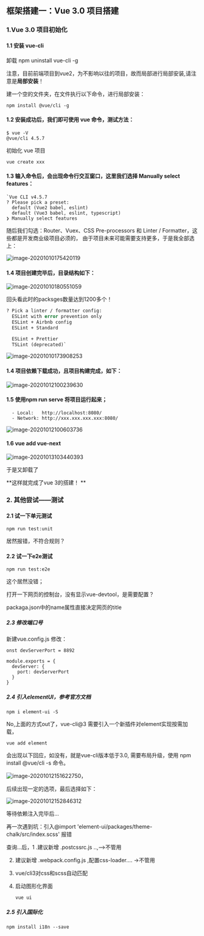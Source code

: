 ## 框架搭建一：Vue 3.0 项目搭建

### 1.**Vue 3.0 项目初始化**

#### 1.1 安装 vue-cli

 卸载 npm uninstall vue-cli -g

  注意，目前前端项目到vue2，为不影响以往的项目，故而局部进行局部安装,请注意是**局部安装**！

  建一个空的文件夹，在文件执行以下命令，进行局部安装：

```
npm install @vue/cli -g
```

#### 1.2 安装成功后，我们即可使用 vue 命令，测试方法：

```
$ vue -V
@vue/cli 4.5.7
```

初始化 vue 项目

```
vue create xxx 
```

#### 1.3 输入命令后，会出现命令行交互窗口，这里我们选择 Manually select features：

```
`Vue CLI v4.5.7 
? Please pick a preset:   
  default (Vue2 babel, eslint) 
  default (Vue3 babel, eslint, typescript)
❯ Manually select features 

```

随后我们勾选：Router、Vuex、CSS Pre-processors 和 Linter / Formatter，这些都是开发商业级项目必须的， 由于项目未来可能需要支持更多，于是我全部选上：

![image-20201010175420119](C:\Users\cwx825027\AppData\Roaming\Typora\typora-user-images\image-20201010175420119.png)

#### 1.4 项目创建完毕后，目录结构如下：

![image-20201010180551059](C:\Users\cwx825027\AppData\Roaming\Typora\typora-user-images\image-20201010180551059.png)

回头看此时的packsges数量达到1200多个！

```vb
? Pick a linter / formatter config:
  ESLint with error prevention only
  ESLint + Airbnb config
  ESLint + Standard 

  ESLint + Prettier
  TSLint (deprecated)`
```



![image-20201010173908253](C:\Users\cwx825027\AppData\Roaming\Typora\typora-user-images\image-20201010173908253.png)

#### 1.4 项目依赖下载成功，且项目构建完成，如下：

![image-20201012100239630](C:\Users\cwx825027\AppData\Roaming\Typora\typora-user-images\image-20201012100239630.png)

 #### 1.5 使用npm run serve 将项目运行起来；

```
  - Local:   http://localhost:8080/
  - Network: http://xxx.xxx.xxx.xxx:8080/
```



![image-20201012100603736](C:\Users\cwx825027\AppData\Roaming\Typora\typora-user-images\image-20201012100603736.png)

#### 1.6  vue add vue-next

![image-20201013103440393](C:\Users\cwx825027\AppData\Roaming\Typora\typora-user-images\image-20201013103440393.png)

于是又卸载了

**这样就完成了vue 3的搭建！ **

### 2. 其他尝试――测试

#### 2.1 试一下单元测试

```
npm run test:unit
```

居然报错，不符合规则？

#### 2.2 试一下e2e测试

```
npm run test:e2e
```

这个居然没错；

打开一下网页的控制台，没有显示vue-devtool，是需要配置？



packaga.json中的name属性直接决定网页的title

##### 2.3 修改端口号

新建vue.config.js 修改：

```
onst devServerPort = 8892

module.exports = {
  devServer: {
    port: devServerPort
  }
}
```

##### 2.4 引入elementUI，参考官方文档

```
npm i element-ui -S  
```

No,上面的方式out了，vue-cli@3 需要引入一个新插件对element实现按需加载，

```
vue add element
```

会出现以下回应，如没有，就是vue-cli版本低于3.0, 需要布局升级，使用 npm install @vue/cli -s 命令。

![image-20201012151622750](C:\Users\cwx825027\AppData\Roaming\Typora\typora-user-images\image-20201012151622750.png)，

后续出现一定的选项，最后选择如下：

![image-20201012152846312](C:\Users\cwx825027\AppData\Roaming\Typora\typora-user-images\image-20201012152846312.png)

等待依赖注入完毕后...

再一次遇到坑：引入@import 'element-ui/packages/theme-chalk/src/index.scss' 报错

查询...后，1 .建议新增 .postcssrc.js ..,-->不管用

   2. 建议新增 .webpack.config.js ,配置css-loader....  ->不管用

   3. vue/cli3对css和scss自动匹配

   4. 启动图形化界面

      ```
      vue ui
      ```

      

##### 2.5 引入国际化

```
npm install i18n --save
```

